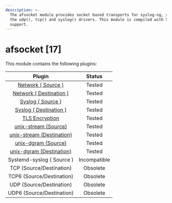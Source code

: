 ```yaml
---
description: >-
  The afsocket module provides socket based transports for syslog-ng, such as
  the udp(), tcp() and syslog() drivers. This module is compiled with SSL
  support.
---
```


# afsocket \[17]

This module contains the following plugins:

|                                Plugin                               |    Status    |
| :-----------------------------------------------------------------: | :----------: |
|           [Network ( Source )](network-source-driver.md)            |    Tested    |
|      [Network ( Destination )](network-destination-driver.md)       |    Tested    |
|      [Syslog ( Source )](syslog-source-destination-driver.md)       |    Tested    |
|    [Syslog ( Destination )](syslog-source-destination-driver.md)    |    Tested    |
|                  [TLS Encryption](tls-encryption/)                  |    Tested    |
|         [unix-stream (Source)](unix-stream-source-driver.md)        |    Tested    |
|    [unix-stream (Destination)](unix-stream-destination-driver.md)   |    Tested    |
|    [unix-dgram (Source)](unix-dgram-source-destination-driver.md)   |    Tested    |
| [unix-dgram (Destination)](unix-dgram-source-destination-driver.md) |    Tested    |
|                      Systemd-syslog ( Source )                      | Incompatible |
|                       TCP (Source/Destination)                      |   Obsolete   |
|                      TCP6 (Source/Destination)                      |   Obsolete   |
|                       UDP (Source/Destination)                      |   Obsolete   |
|                      UDP6 (Source/Destination)                      |   Obsolete   |
